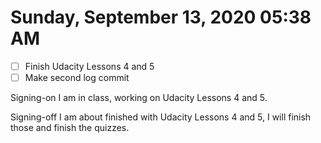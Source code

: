 # Sunday, September 13, 2020 05:38 AM
- [ ] Finish Udacity Lessons 4 and 5
- [ ] Make second log commit

Signing-on I am in class, working on Udacity Lessons 4 and 5. 

Signing-off I am about finished with Udacity Lessons 4 and 5, I will finish those and finish the quizzes.